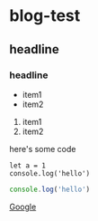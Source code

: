 # blog-test

## headline

### headline

* item1
* item2

1. item1
2. item2

here's some code

    let a = 1
    console.log('hello')

```javascript
console.log('hello')
```

[Google](http://www.google.com)
